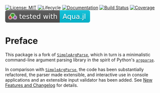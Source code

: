 [![License: MIT](https://img.shields.io/badge/License-MIT-yellow.svg)](https://opensource.org/licenses/MIT)
![Lifecycle](https://img.shields.io/badge/lifecycle-stable-green.svg)
[![Documentation](https://img.shields.io/badge/docs-stable-blue.svg)](https://eben60.github.io/SimpleArgParse2.jl/) 
[![Build Status](https://github.com/Eben60/SimpleArgParse2.jl/workflows/CI/badge.svg)](https://github.com/Eben60/SimpleArgParse2.jl/actions?query=workflow%3ACI) 
[![Coverage](https://codecov.io/gh/Eben60/SimpleArgParse2.jl/branch/master/graph/badge.svg)](https://codecov.io/gh/Eben60/SimpleArgParse2.jl) 
[![Aqua QA](https://raw.githubusercontent.com/JuliaTesting/Aqua.jl/master/badge.svg)](https://github.com/JuliaTesting/Aqua.jl)

# Preface

This package is a fork of [`SimpleArgParse`](https://github.com/admercs/SimpleArgParse.jl), which in turn is a minimalistic command-line argument parsing library in the spirit of Python's [`argparse`](https://docs.python.org/3/library/argparse.html). 

In comparison with [`SimpleArgParse`](https://github.com/admercs/SimpleArgParse.jl), the code has been substantially refactored, the parser made extensible, and interactive use in console applications and an extensible input validator has been added. See [New Features and Changelog](@ref) for details.